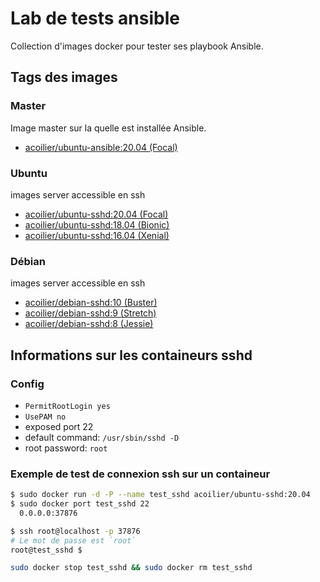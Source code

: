 # Lab de tests ansible

Collection d'images docker pour tester ses playbook Ansible.

## Tags des images

### Master
Image master sur la quelle est installée Ansible.
- [acoilier/ubuntu-ansible:20.04 (Focal)](https://hub.docker.com/r/acoilier/ubuntu-ansible)

### Ubuntu
images server accessible en ssh
- [acoilier/ubuntu-sshd:20.04 (Focal)](https://hub.docker.com/r/acoilier/ubuntu-sshd)
- [acoilier/ubuntu-sshd:18.04 (Bionic)](https://hub.docker.com/r/acoilier/ubuntu-sshd)
- [acoilier/ubuntu-sshd:16.04 (Xenial)](https://hub.docker.com/r/acoilier/ubuntu-sshd)

### Débian
images server accessible en ssh
- [acoilier/debian-sshd:10 (Buster)](https://hub.docker.com/r/acoilier/debian-sshd)
- [acoilier/debian-sshd:9 (Stretch)](https://hub.docker.com/r/acoilier/debian-sshd)
- [acoilier/debian-sshd:8 (Jessie)](https://hub.docker.com/r/acoilier/debian-sshd)

## Informations sur les containeurs sshd
### Config

  - `PermitRootLogin yes`
  - `UsePAM no`
  - exposed port 22
  - default command: `/usr/sbin/sshd -D`
  - root password: `root`

### Exemple de test de connexion ssh sur un containeur

```bash
$ sudo docker run -d -P --name test_sshd acoilier/ubuntu-sshd:20.04
$ sudo docker port test_sshd 22
  0.0.0.0:37876

$ ssh root@localhost -p 37876
# Le mot de passe est `root`
root@test_sshd $

sudo docker stop test_sshd && sudo docker rm test_sshd
```


